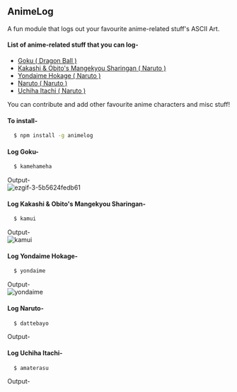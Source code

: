 ## AnimeLog
A fun module that logs out your favourite anime-related stuff's ASCII Art.

#### List of anime-related stuff that you can log-
- [Goku ( Dragon Ball )](https://github.com/rossoskull/animelog#log-goku-)
- [Kakashi & Obito's Mangekyou Sharingan ( Naruto )](https://github.com/rossoskull/animelog#log-kakashi--obitos-mangekyou-sharingan-)
- [Yondaime Hokage ( Naruto )](https://github.com/rossoskull/animelog#log-yondaime-hokage-)
- [Naruto ( Naruto )]()
- [Uchiha Itachi ( Naruto )]()

You can contribute and add other favourite anime characters and misc stuff!

#### To install-
```sh
  $ npm install -g animelog
```

#### Log Goku-
```sh
  $ kamehameha
```
Output-  
![ezgif-3-5b5624fedb61](https://user-images.githubusercontent.com/27884543/50243827-3fdf1980-03f4-11e9-8111-4d841c96af28.gif)

#### Log Kakashi & Obito's Mangekyou Sharingan-
```sh
  $ kamui
```
Output-  
![kamui](https://user-images.githubusercontent.com/27884543/50246515-99971200-03fb-11e9-9759-83823d84b089.gif)

#### Log Yondaime Hokage-
```sh
  $ yondaime
```
Output-  
![yondaime](https://user-images.githubusercontent.com/27884543/50246595-d6630900-03fb-11e9-864d-5ae6734541d3.gif)

#### Log Naruto-
```sh
  $ dattebayo
```
Output-  


#### Log Uchiha Itachi-
```sh
  $ amaterasu
```
Output-  
